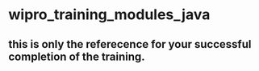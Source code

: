 # wipro_training_modules_java
## this is only the referecence for  your successful completion of the training.
